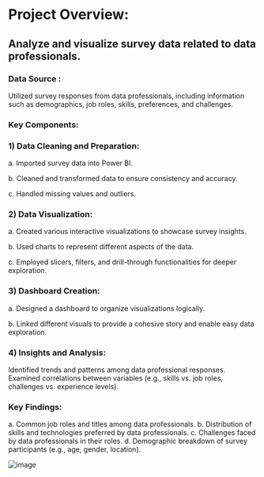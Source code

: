# Project Overview:

## Analyze and visualize survey data related to data professionals.

### Data Source :
 Utilized survey responses from data professionals, including information such as demographics, job roles, skills, preferences, and challenges.

### Key Components:

### 1)	Data Cleaning and Preparation:
a.	Imported survey data into Power BI.

b.	Cleaned and transformed data to ensure consistency and accuracy.

c.	Handled missing values and outliers.
### 2)	Data Visualization:
a.	Created various interactive visualizations to showcase survey insights.

b.	Used charts to represent different aspects of the data.

c.	Employed slicers, filters, and drill-through functionalities for deeper exploration.

### 3)	Dashboard Creation:
a.	Designed a dashboard to organize visualizations logically.

b.	Linked different visuals to provide a cohesive story and enable easy   data exploration.

### 4)	Insights and Analysis:
Identified trends and patterns among data professional responses.
Examined correlations between variables (e.g., skills vs. job roles, challenges vs. experience levels).

### Key Findings:

a.	Common job roles and titles among data professionals.
b.	Distribution of skills and technologies preferred by data professionals.
c.	Challenges faced by data professionals in their roles.
d.	Demographic breakdown of survey participants (e.g., age, gender, location).

![image](https://github.com/akshinth/power-bi-project/assets/108680058/e766a709-a974-44f4-a8c1-fd3f547a3cb6)
